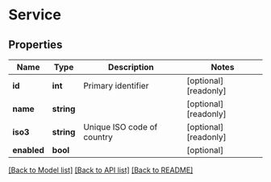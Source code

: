 # Service

## Properties
Name | Type | Description | Notes
------------ | ------------- | ------------- | -------------
**id** | **int** | Primary identifier | [optional] [readonly] 
**name** | **string** |  | [optional] [readonly] 
**iso3** | **string** | Unique ISO code of country | [optional] [readonly] 
**enabled** | **bool** |  | [optional] 

[[Back to Model list]](../README.md#documentation-for-models) [[Back to API list]](../README.md#documentation-for-api-endpoints) [[Back to README]](../README.md)


